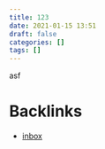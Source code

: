 ```yaml
---
title: 123
date: 2021-01-15 13:51
draft: false
categories: []
tags: []
---
```


asf

# Backlinks

- [inbox](inbox)
